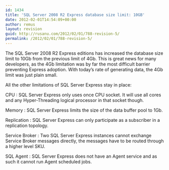 ```yaml
---
id: 1434
title: 'SQL Server 2008 R2 Express database size limit: 10GB'
date: 2012-02-01T14:54:09+00:00
author: remus
layout: revision
guid: http://rusanu.com/2012/02/01/788-revision-5/
permalink: /2012/02/01/788-revision-5/
---
```

The SQL Server 2008 R2 Express editions has increased the database size limit to 10Gb from the previous limit of 4Gb. This is great news for many developers, as the 4Gb limitation was by far the most difficult barrier preventing Express adoption. With today&#8217;s rate of generating data, the 4Gb limit was just plain small.

All the other limitations of SQL Server Express stay in place:

CPU
:   SQL Server Express only uses once CPU socket. It will use all cores and any Hyper-Threading logical processor in that socket though.

Memory
:   SQL Server Express limits the size of the data buffer pool to 1Gb.

Replication
:   SQL Server Express can only participate as a subscriber in a replication topology.

Service Broker
:   Two SQL Server Express instances cannot exchange Service Broker messages directly, the messages have to be routed through a higher level SKU.

SQL Agent
:   SQL Server Express does not have an Agent service and as such it cannot run Agent scheduled jobs.